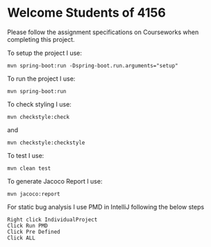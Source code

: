 # Welcome Students of 4156

Please follow the assignment specifications on Courseworks when completing this project.


To setup the project I use:
```
mvn spring-boot:run -Dspring-boot.run.arguments="setup"
```

To run the project I use:
```
mvn spring-boot:run
```

To check styling I use:
```
mvn checkstyle:check
```
and
```
mvn checkstyle:checkstyle
```

To test I use:
```
mvn clean test
```

To generate Jacoco Report I use:
```
mvn jacoco:report
```

For static bug analysis I use PMD in IntelliJ following the below steps
```
Right click IndividualProject
Click Run PMD
Click Pre Defined
Click ALL
```


